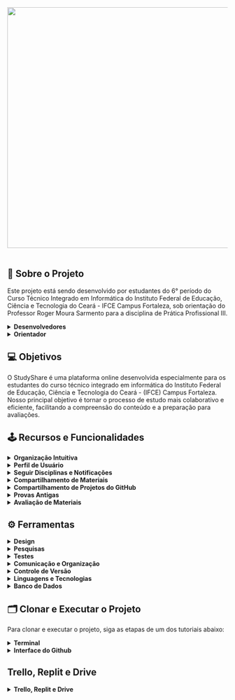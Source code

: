 <div  align="center">
<img src="https://github.com/Page-Makers/StudyShare/blob/main/Design/Logo/Logo/Vers%C3%A3o%201/Logo.png"  height= "550px" width="550px"/><br><br>
</div>
<section>
<h2>🔎 Sobre o Projeto</h2>
<p>Este projeto está sendo desenvolvido por estudantes do 6° período do Curso Técnico Integrado em Informática do Instituto Federal de Educação, Ciência e Tecnologia do Ceará - IFCE Campus Fortaleza, sob orientação do Professor Roger Moura Sarmento para a disciplina de Prática Profissional III.</p>

<details>
<summary><b>Desenvolvedores</b></summary>
<ul>
<li>Davi Alves Macêdo</li>
<li>Geissy Kelly Nascimento Neves</li>
<li>Jadise Lane Silva dos Santos</li>
<li>Larissa dos Santos Holanda</li>
<li>Michael Gentil Alexandre</li>
</ul>
</details>

<details>
<summary><b>Orientador</b></summary>
<ul>
<li>Roger Moura Sarmento</li>
</ul>
</details>
</section>

<h2>💻 Objetivos</h2>

O StudyShare é uma plataforma online desenvolvida especialmente para os estudantes do curso técnico integrado em informática do Instituto Federal de Educação, Ciência e Tecnologia do Ceará - (IFCE) Campus Fortaleza. <br>Nosso principal objetivo é tornar o processo de estudo mais colaborativo e eficiente, facilitando a compreensão do conteúdo e a preparação para avaliações.

<h2>🕹 Recursos e Funcionalidades</h2>

<details><summary><b>Organização Intuitiva</b></summary>
A estrutura do site é intuitiva, dividida em períodos (P1, P2, P3, P4, P5, P6) e compreende um total de 17 disciplinas específicas do curso de informática. Para uma experiência personalizada, os usuários podem criar uma conta, acessando recursos adicionais como a visualização de notificações, perfil de usuário e a capacidade de seguir disciplinas específicas.
</details>

<details><summary><b>Perfil de Usuário</b></summary>
O perfil de usuário oferece a oportunidade de personalizar a experiência na plataforma, permitindo adicionar uma foto de perfil e visualizar a lista das disciplinas seguidas, proporcionando acesso direto ao conteúdo relacionado a essas disciplinas.
</details>

<details><summary><b>Seguir Disciplinas e Notificações</b></summary>
Os usuários têm a liberdade de seguir disciplinas de seu interesse, recebendo notificações sempre que novos conteúdos ou avaliações são adicionados.
</details>

<details><summary><b>Compartilhamento de Materiais</b></summary>
Uma característica fundamental é a possibilidade de compartilhar materiais de estudo entre os usuários. O conteúdo é avaliado pela equipe de desenvolvedores antes de ser disponibilizado, garantindo qualidade e relevância.
</details>

<details><summary><b>Compartilhamento de Projetos do GitHub</b></summary>
Para além dos materiais, os usuários podem compartilhar links de projetos do GitHub relacionados a determinada disciplina, ampliando o compartilhamento de recursos e conhecimentos.
</details>

<details><summary><b>Provas Antigas</b></summary>
O site disponibiliza provas antigas para facilitar a compreensão do conteúdo e familiarizar os alunos com o modelo de prova que determinado professor costuma aplicar.
</details>

<details><summary><b>Avaliação de Materiais</b></summary>
Os usuários podem avaliar a eficácia dos materiais disponíveis, contribuindo assim para a qualidade geral do conteúdo da disciplina, atribuindo até 5 estrelas.
</details>

<h2>⚙ Ferramentas</h2>

<details><summary><b>Design</b></summary>
<h4>Figma</h4>Uma ferramenta de design de interface do usuário baseada em navegador que permite colaboração em tempo real entre designers.
<h4>Pinterest</h4>Uma plataforma online que permite aos usuários descobrir, salvar e compartilhar ideias e inspirações visuais.
<h4>Canva</h4>Uma ferramenta de design gráfico online que oferece uma ampla gama de recursos para criar designs personalizados.
</details>

<details><summary><b>Pesquisas</b></summary>
<h4>Google Chrome</h4>Um navegador da web desenvolvido pelo Google.
<h4>Youtube</h4>Uma plataforma de compartilhamento de vídeos onde os usuários podem assistir, carregar, comentar e compartilhar vídeos de diversos temas.
<h4>Monica</h4>Um assistente de IA tudo-em-um equipado com os modelos de IA mais avançados.
<h4>ChatGPT</h4>Um modelo de linguagem de inteligência artificial desenvolvido pela OpenAI.
<h4>CodePen</h4>Uma plataforma de desenvolvimento front-end que permite aos usuários escrever e compartilhar código HTML, CSS e JavaScript de forma colaborativa.
<h4>Stack Overflow</h4>Uma comunidade online voltada para programadores e desenvolvedores de software.
</details>

<details><summary><b>Testes</b></summary>
<h4>Replit</h4>Uma plataforma online que oferece um ambiente de desenvolvimento integrado (IDE) na nuvem.
<h4>VSCode</h4>Um editor de código-fonte desenvolvido pela Microsoft, com suporte a diversas linguagens de programação e extensões para facilitar o desenvolvimento.
</details>

<details><summary><b>Comunicação e Organização</b></summary>
<h4>Whatsapp</h4>Um aplicativo de mensagens instantâneas.
<h4>Trello</h4>Uma ferramenta de gestão de projetos baseada em quadros.
<h4>Gmail</h4>Um serviço de e-mail baseado na web desenvolvido pelo Google.
</details>

<details><summary><b>Controle de Versão</b></summary>
<h4>Github</h4>Uma plataforma de hospedagem de código-fonte que oferece controle de versão usando o sistema de controle de versão Git.
</details>

<details><summary><b>Linguagens e Tecnologias</b></summary>
<h4>HTML</h4>Uma linguagem de marcação utilizada para criar e estruturar páginas da web.
<h4>CSS</h4>Uma linguagem de estilo utilizada para definir a apresentação de documentos HTML.
<h4>JavaScript</h4>Uma linguagem de programação de alto nível usada principalmente para criar interatividade em páginas da web.
<h4>Node.js</h4>Um ambiente de execução JavaScript do lado do servidor.
</details>

<details><summary><b>Banco de Dados</b></summary>
<h4>FireBase</h4>Uma plataforma de desenvolvimento de aplicativos da web e móveis do Google que oferece uma variedade de serviços.
</details>

<h2>🗂 Clonar e Executar o Projeto</h2>

Para clonar e executar o projeto, siga as etapas de um dos tutoriais abaixo:

<details><summary><b>Terminal</b></summary>
1. Abra o terminal e navegue até o diretório onde deseja clonar o projeto.<br><br>
2. Execute o seguinte comando para clonar o repositório:<br>
git clone https://github.com/Page-Makers/StudyShare.git<br><br>
3. Navegue até o diretório do projeto:<br>
cd studyshare<br><br>
4. Instale as dependências do projeto:<br>
npm install<br><br>
5. Execute os comandos:<br>
node app.js<br>
npm start<br><br>

O projeto será executado localmente e você poderá acessá-lo em seu navegador no endereço `http://localhost:3000`.<br>
<h3>Agora você está pronto para explorar o StudyShare e todas as suas funcionalidades!</h3>

</details>

<details><summary><b>Interface do Github</b></summary>

1. Visite a página do repositório do projeto StudyShare no GitHub.<br>
https://github.com/Page-Makers/StudyShare<br><br>
2. No canto superior direito da página do repositório, clique no botão "Code".<br><br>
3. Em seguida, clique em "Download ZIP".<br><br>
4. Após o download, extraia o arquivo ZIP para a pasta de sua escolha no seu computador.<br><br>
5. Abra o VSCode<br><br>
6. Abra a pasta do projeto<br><br>
7. Abra o terminal do VSCode clicando em:
   ctrl '<br><br>
8.Execute o comando abaixo para instalar as dependências do projeto:<br>
npm install<br><br>
10. Após a instalação das dependências, execute os comando<br>
node app.js<br>
npm start<br><br>

O projeto será executado localmente e você poderá acessá-lo em seu navegador no endereço `http://localhost:3000`.<br>
<h3>Agora você está pronto para explorar o StudyShare e todas as suas funcionalidades!</h3>

</details>

<h2>Trello, Replit e Drive</h2>
<details>
<summary><b>Trello, Replit e Drive</b></summary>
Trello
https://trello.com/invite/b/VWxv81X0/ATTIeba771e9a84513e6694592333d5578beE162F4CF/sprint<br><br>

Replit
https://replit.com/@cttpagemakers/StudyShare-20<br><br>

Drive
https://drive.google.com/drive/folders/1cbspiSOG2AxwPPCNOwB2-jdg3s4n-NJf?usp=drive_link<br><br>
</details>

